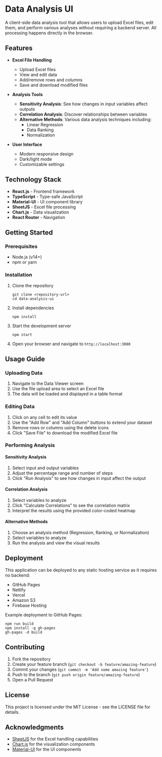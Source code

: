 # Data Analysis UI

A client-side data analysis tool that allows users to upload Excel files, edit them, and perform various analyses without requiring a backend server. All processing happens directly in the browser.

## Features

- **Excel File Handling**
  - Upload Excel files
  - View and edit data
  - Add/remove rows and columns
  - Save and download modified files

- **Analysis Tools**
  - **Sensitivity Analysis**: See how changes in input variables affect outputs
  - **Correlation Analysis**: Discover relationships between variables
  - **Alternative Methods**: Various data analysis techniques including:
    - Linear Regression
    - Data Ranking
    - Normalization

- **User Interface**
  - Modern responsive design
  - Dark/light mode
  - Customizable settings

## Technology Stack

- **React.js** - Frontend framework
- **TypeScript** - Type-safe JavaScript
- **Material-UI** - UI component library
- **SheetJS** - Excel file processing
- **Chart.js** - Data visualization
- **React Router** - Navigation

## Getting Started

### Prerequisites

- Node.js (v14+)
- npm or yarn

### Installation

1. Clone the repository
   ```
   git clone <repository-url>
   cd data-analysis-ui
   ```

2. Install dependencies
   ```
   npm install
   ```

3. Start the development server
   ```
   npm start
   ```

4. Open your browser and navigate to `http://localhost:3000`

## Usage Guide

### Uploading Data

1. Navigate to the Data Viewer screen
2. Use the file upload area to select an Excel file
3. The data will be loaded and displayed in a table format

### Editing Data

1. Click on any cell to edit its value
2. Use the "Add Row" and "Add Column" buttons to extend your dataset
3. Remove rows or columns using the delete icons
4. Click "Save File" to download the modified Excel file

### Performing Analysis

#### Sensitivity Analysis
1. Select input and output variables
2. Adjust the percentage range and number of steps
3. Click "Run Analysis" to see how changes in input affect the output

#### Correlation Analysis
1. Select variables to analyze
2. Click "Calculate Correlations" to see the correlation matrix
3. Interpret the results using the provided color-coded heatmap

#### Alternative Methods
1. Choose an analysis method (Regression, Ranking, or Normalization)
2. Select variables to analyze
3. Run the analysis and view the visual results

## Deployment

This application can be deployed to any static hosting service as it requires no backend:

- GitHub Pages
- Netlify
- Vercel
- Amazon S3
- Firebase Hosting

Example deployment to GitHub Pages:

```
npm run build
npm install -g gh-pages
gh-pages -d build
```

## Contributing

1. Fork the repository
2. Create your feature branch (`git checkout -b feature/amazing-feature`)
3. Commit your changes (`git commit -m 'Add some amazing feature'`)
4. Push to the branch (`git push origin feature/amazing-feature`)
5. Open a Pull Request

## License

This project is licensed under the MIT License - see the LICENSE file for details.

## Acknowledgments

- [SheetJS](https://sheetjs.com/) for the Excel handling capabilities
- [Chart.js](https://www.chartjs.org/) for the visualization components
- [Material-UI](https://mui.com/) for the UI components
